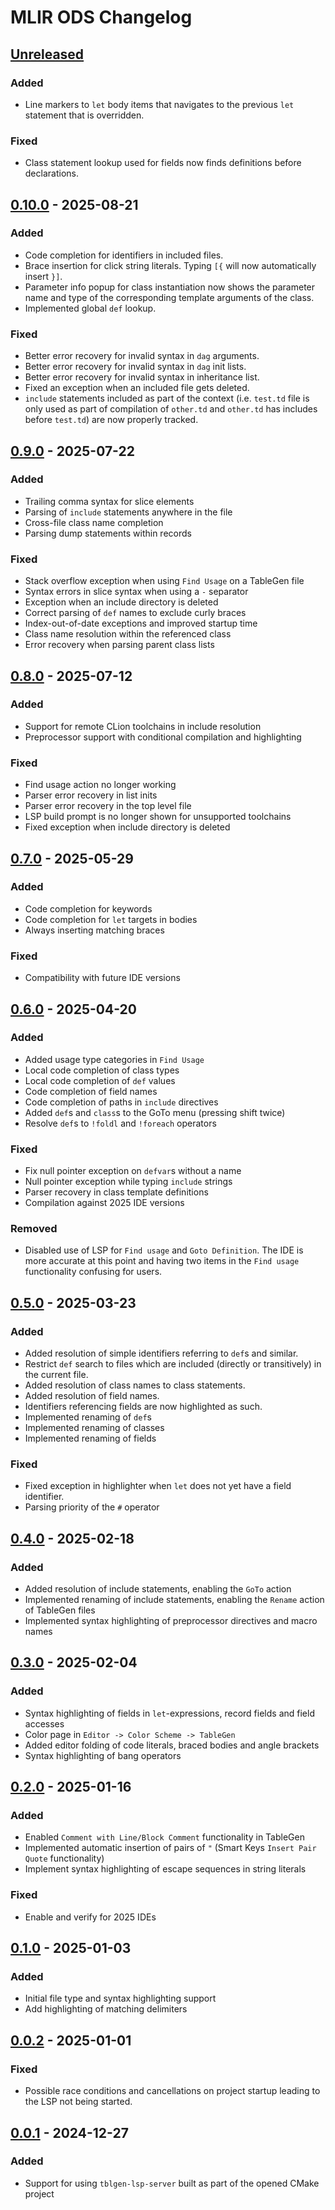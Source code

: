 <!-- Keep a Changelog guide -> https://keepachangelog.com -->

# MLIR ODS Changelog

## [Unreleased]

### Added

- Line markers to `let` body items that navigates to the previous `let` statement that is overridden.

### Fixed

- Class statement lookup used for fields now finds definitions before declarations.

## [0.10.0] - 2025-08-21

### Added

- Code completion for identifiers in included files.
- Brace insertion for click string literals. Typing `[{` will now automatically insert `}]`.
- Parameter info popup for class instantiation now shows the parameter name and type of the corresponding template arguments of the class.
- Implemented global `def` lookup. 

### Fixed

- Better error recovery for invalid syntax in `dag` arguments.
- Better error recovery for invalid syntax in `dag` init lists.
- Better error recovery for invalid syntax in inheritance list.
- Fixed an exception when an included file gets deleted.
- `include` statements included as part of the context (i.e. `test.td` file is only used as part of compilation of `other.td` and `other.td` has includes before `test.td`) are now properly tracked.

## [0.9.0] - 2025-07-22

### Added

- Trailing comma syntax for slice elements
- Parsing of `include` statements anywhere in the file
- Cross-file class name completion
- Parsing dump statements within records

### Fixed

- Stack overflow exception when using `Find Usage` on a TableGen file
- Syntax errors in slice syntax when using a `-` separator
- Exception when an include directory is deleted
- Correct parsing of `def` names to exclude curly braces
- Index-out-of-date exceptions and improved startup time
- Class name resolution within the referenced class
- Error recovery when parsing parent class lists

## [0.8.0] - 2025-07-12

### Added

- Support for remote CLion toolchains in include resolution
- Preprocessor support with conditional compilation and highlighting

### Fixed

- Find usage action no longer working
- Parser error recovery in list inits
- Parser error recovery in the top level file
- LSP build prompt is no longer shown for unsupported toolchains
- Fixed exception when include directory is deleted

## [0.7.0] - 2025-05-29

### Added

- Code completion for keywords
- Code completion for `let` targets in bodies
- Always inserting matching braces

### Fixed

- Compatibility with future IDE versions

## [0.6.0] - 2025-04-20

### Added

- Added usage type categories in `Find Usage`
- Local code completion of class types
- Local code completion of `def` values
- Code completion of field names
- Code completion of paths in `include` directives
- Added `def`s and `class`s to the GoTo menu (pressing shift twice)
- Resolve `def`s to `!foldl` and `!foreach` operators

### Fixed

- Fix null pointer exception on `defvar`s without a name
- Null pointer exception while typing `include` strings
- Parser recovery in class template definitions
- Compilation against 2025 IDE versions

### Removed

- Disabled use of LSP for `Find usage` and `Goto Definition`. The IDE is more accurate at this point and having two
items in the `Find usage` functionality confusing for users.

## [0.5.0] - 2025-03-23

### Added

- Added resolution of simple identifiers referring to `def`s and similar.
- Restrict `def` search to files which are included (directly or transitively) in the current file.
- Added resolution of class names to class statements.
- Added resolution of field names.
- Identifiers referencing fields are now highlighted as such.
- Implemented renaming of `def`s
- Implemented renaming of classes
- Implemented renaming of fields

### Fixed

- Fixed exception in highlighter when `let` does not yet have a field identifier.
- Parsing priority of the `#` operator

## [0.4.0] - 2025-02-18

### Added

- Added resolution of include statements, enabling the `GoTo` action 
- Implemented renaming of include statements, enabling the `Rename` action of TableGen files
- Implemented syntax highlighting of preprocessor directives and macro names

## [0.3.0] - 2025-02-04

### Added

- Syntax highlighting of fields in `let`-expressions, record fields and field accesses
- Color page in `Editor -> Color Scheme -> TableGen` 
- Added editor folding of code literals, braced bodies and angle brackets   
- Syntax highlighting of bang operators

## [0.2.0] - 2025-01-16

### Added

- Enabled `Comment with Line/Block Comment` functionality in TableGen
- Implemented automatic insertion of pairs of `"` (Smart Keys `Insert Pair Quote` functionality)
- Implement syntax highlighting of escape sequences in string literals

### Fixed

- Enable and verify for 2025 IDEs

## [0.1.0] - 2025-01-03

### Added

- Initial file type and syntax highlighting support
- Add highlighting of matching delimiters

## [0.0.2] - 2025-01-01

### Fixed

- Possible race conditions and cancellations on project startup leading to the LSP not being started.

## [0.0.1] - 2024-12-27

### Added

- Support for using `tblgen-lsp-server` built as part of the opened CMake project

[Unreleased]: https://github.com/zero9178/IntelliJ-MLIR-ODS/compare/v0.10.0...HEAD
[0.10.0]: https://github.com/zero9178/IntelliJ-MLIR-ODS/compare/v0.9.0...v0.10.0
[0.9.0]: https://github.com/zero9178/IntelliJ-MLIR-ODS/compare/v0.8.0...v0.9.0
[0.8.0]: https://github.com/zero9178/IntelliJ-MLIR-ODS/compare/v0.7.0...v0.8.0
[0.7.0]: https://github.com/zero9178/IntelliJ-MLIR-ODS/compare/v0.6.0...v0.7.0
[0.6.0]: https://github.com/zero9178/IntelliJ-MLIR-ODS/compare/v0.5.0...v0.6.0
[0.5.0]: https://github.com/zero9178/IntelliJ-MLIR-ODS/compare/v0.4.0...v0.5.0
[0.4.0]: https://github.com/zero9178/IntelliJ-MLIR-ODS/compare/v0.3.0...v0.4.0
[0.3.0]: https://github.com/zero9178/IntelliJ-MLIR-ODS/compare/v0.2.0...v0.3.0
[0.2.0]: https://github.com/zero9178/IntelliJ-MLIR-ODS/compare/v0.1.0...v0.2.0
[0.1.0]: https://github.com/zero9178/IntelliJ-MLIR-ODS/compare/v0.0.2...v0.1.0
[0.0.2]: https://github.com/zero9178/IntelliJ-MLIR-ODS/compare/v0.0.1...v0.0.2
[0.0.1]: https://github.com/zero9178/IntelliJ-MLIR-ODS/commits/v0.0.1
